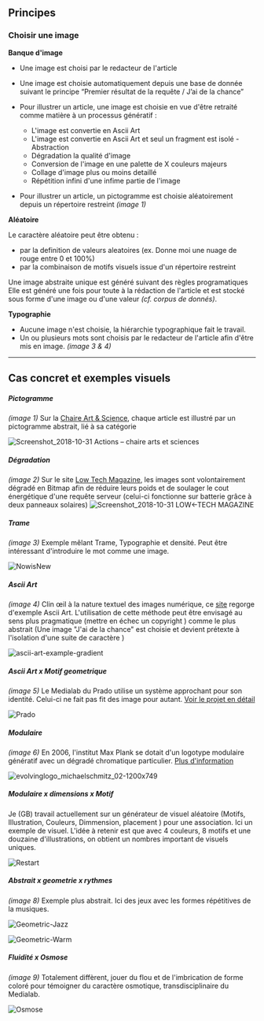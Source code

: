 
## Principes

### Choisir une image

**Banque d'image**

- Une image est choisi par le redacteur de l'article
- Une image est choisie automatiquement depuis une base de donnée suivant le principe “Premier résultat de la requête / J’ai de la chance” 
- Pour illustrer un article, une image est choisie en vue d'être retraité comme matière à un processus génératif :
  + L'image est convertie en Ascii Art
  + L'image est convertie en Ascii Art et seul un fragment est isolé - Abstraction
  + Dégradation la qualité d'image
  + Conversion de l'image en une palette de X couleurs majeurs
  + Collage d'image plus ou moins detaillé
  + Répétition infini d'une infime partie de l'image
  
  
  
  
- Pour illustrer un article, un pictogramme est choisie aléatoirement depuis un répertoire restreint *(image 1)* 

**Aléatoire**

Le caractère aléatoire peut être obtenu :
  - par la definition de valeurs aleatoires (ex. Donne moi une nuage de rouge entre 0 et 100%) 
  - par la combinaison de motifs visuels issue d'un répertoire restreint

Une image abstraite unique est généré suivant des règles programatiques
Elle est généré une fois pour toute à la rédaction de l'article et est stocké sous forme d'une image ou d'une valeur *(cf. corpus de donnés)*.
 
**Typographie**

- Aucune image n'est choisie, la hiérarchie typographique fait le travail.
- Un ou plusieurs mots sont choisis par le redacteur de l'article afin d'être mis en image. *(image 3 & 4)* 
 

***


## Cas concret et exemples visuels

##### Pictogramme
*(image 1)*
Sur la [Chaire Art & Science](http://chaire-arts-sciences.org/category/actions/), chaque article est illustré par un pictogramme abstrait, lié à sa catégorie

![Screenshot_2018-10-31 Actions – chaire arts et sciences](chaire_arts_et_sciences.png)

##### Dégradation
*(image 2)* 
Sur le site [Low Tech Magazine](https://solar.lowtechmagazine.com/), les images sont volontairement dégradé en Bitmap afin de réduire leurs poids et de soulager le cout énergétique d'une requête serveur (celui-ci fonctionne sur batterie grâce à deux panneaux solaires)
![Screenshot_2018-10-31 LOW←TECH MAGAZINE](LOWTECHMAGAZINE.png)

##### Trame
*(image 3)* 
Exemple mêlant Trame, Typographie et densité. Peut être intéressant d'introduire le mot comme une image.

![NowisNew](NowisNew.jpg)

##### Ascii Art
*(image 4)* 
Clin œil à la nature textuel des images numérique, ce [site](http://mkweb.bcgsc.ca/asciiart/) regorge d'exemple Ascii Art. L'utilisation de cette méthode peut être envisagé au sens plus pragmatique (mettre en échec un copyright ) comme le plus abstrait (Une image "J'ai de la chance" est choisie et devient prétexte à l'isolation d'une suite de caractère )

![ascii-art-example-gradient](ascii-art-example-gradient.png)

##### Ascii Art x Motif geometrique
*(image 5)* 
Le Medialab du Prado utilise un système approchant pour son identité. Celui-ci ne fait pas fit des image pour autant.  [Voir le projet en détail](https://www.behance.net/gallery/50727421/Medialab-Prado)

![Prado](Prado.jpg)

##### Modulaire
*(image 6)* 
En 2006, l'institut Max Plank se dotait d'un logotype modulaire génératif avec un dégradé chromatique particulier. [Plus d'information](https://interaktivegestaltung.net/evolving-logo-2/)

![evolvinglogo_michaelschmitz_02-1200x749](evolvinglogo_michaelschmitz_02-1200x749.jpg)

##### Modulaire x dimensions x Motif 
Je (GB) travail actuellement sur un générateur de visuel aléatoire (Motifs, Illustration, Couleurs, Dimmension, placement ) pour une association. Ici un exemple de visuel. L'idée à retenir est que avec 4 couleurs, 8 motifs et une douzaine d'illustrations, on obtient un nombres important de visuels uniques.

![Restart](http://404.benjmng.eu/Restarter/products/generator/src/temp_pattern/R_temp_001_3.png)

##### Abstrait x geometrie x rythmes
*(image 8)* 
Exemple plus abstrait. Ici des jeux avec les formes répétitives de la musiques.

![Geometric-Jazz](Geometric-Jazz.jpg)

![Geometric-Warm](Geometric-Warm.jpg)

##### Fluidité x Osmose 
*(image 9)* 
Totalement diffèrent, jouer du flou et de l'imbrication de forme coloré pour témoigner du caractère osmotique, transdisciplinaire du Medialab.

![Osmose](Osmose.jpg)
